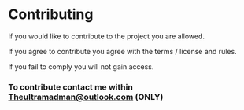 # Contributing
If you would like to contribute to the project you are allowed.


If you agree to contribute you agree with the terms / license and rules.

If you fail to comply you will not gain access.

### To contribute contact me within Theultramadman@outlook.com (ONLY)
